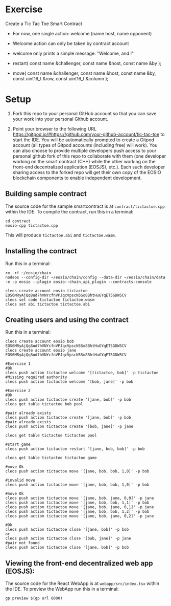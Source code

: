 # Exercise

Create a Tic Tac Toe Smart Contract

- For now, one single action:
welcome (name host, name opponent)

- Welcome action can only be taken by contract account

- welcome only prints a simple message:
"Welcome, <host> and <opponent>!"

- restart( const name &challenger, const name &host, const name &by );

- move( const name &challenger, const name &host, const name &by, const uint16_t &row, const uint16_t &column );

# Setup

1. Fork this repo to your personal GitHub account so that you can save your work into your personal Github account.

2. Point your browser to the following URL https://gitpod.io/#https://github.com/your-github-account/tic-tac-toe to start the IDE. You will be automatically prompted to create a Gitpod account (all types of Gitpod accounts (including free) will work). You can also choose to provide multiple developers push access to your personal github fork of this repo to collaborate with them (one developer working on the smart contract (C++) while the other working on the front-end decentralized application (EOSJS), etc.). Each such developer sharing access to the forked repo will get their own copy of the EOSIO blockchain components to enable independent development.

## Building sample contract

The source code for the sample smartcontract is at `contract/tictactoe.cpp` within the IDE. To compile the contract, run this in a terminal:

```
cd contract
eosio-cpp tictactoe.cpp

```

This will produce `tictactoe.abi` and `tictactoe.wasm`.

## Installing the contract

Run this in a terminal:

```
rm -rf ~/eosio/chain
nodeos --config-dir ~/eosio/chain/config --data-dir ~/eosio/chain/data -e -p eosio --plugin eosio::chain_api_plugin --contracts-console

cleos create account eosio tictactoe EOS6MRyAjQq8ud7hVNYcfnVPJqcVpscN5So8BhtHuGYqET5GDW5CV
cleos set code tictactoe tictactoe.wasm
cleos set abi tictactoe tictactoe.abi

```

## Creating users and using the contract

Run this in a terminal:
```
cleos create account eosio bob EOS6MRyAjQq8ud7hVNYcfnVPJqcVpscN5So8BhtHuGYqET5GDW5CV
cleos create account eosio jane EOS6MRyAjQq8ud7hVNYcfnVPJqcVpscN5So8BhtHuGYqET5GDW5CV

#Exercise 1
#Ok
cleos push action tictactoe welcome '[tictactoe, bob]' -p tictactoe
#Missing required authority
cleos push action tictactoe welcome '[bob, jane]' -p bob

#Exercise 2
#Ok
cleos push action tictactoe create '[jane, bob]' -p bob
cleos get table tictactoe bob pool

#pair already exists
cleos push action tictactoe create '[jane, bob]' -p bob
#pair already exists
cleos push action tictactoe create '[bob, jane]' -p jane

cleos get table tictactoe tictactoe pool

#start game
cleos push action tictactoe restart '[jane, bob, bob]' -p bob

cleos get table tictactoe tictactoe game

#move Ok
cleos push action tictactoe move '[jane, bob, bob, 1,0]' -p bob

#invalid move
cleos push action tictactoe move '[jane, bob, bob, 1,0]' -p bob

#move Ok
cleos push action tictactoe move '[jane, bob, jane, 0,0]' -p jane
cleos push action tictactoe move '[jane, bob, bob, 1,1]' -p bob
cleos push action tictactoe move '[jane, bob, jane, 0,1]' -p jane
cleos push action tictactoe move '[jane, bob, bob, 1,2]' -p bob
cleos push action tictactoe move '[jane, bob, jane, 0,2]' -p jane

#Ok
cleos push action tictactoe close '[jane, bob]' -p bob
or
cleos push action tictactoe close '[bob, jane]' -p jane
#pair not found
cleos push action tictactoe close '[jane, bob]' -p bob

```

## Viewing the front-end decentralized web app (EOSJS):

The source code for the React WebApp is at `webapp/src/index.tsx` within the IDE. To preview the WebApp run this in a terminal:

```
gp preview $(gp url 8000)

```